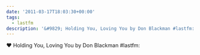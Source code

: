 ```yaml
---
date: '2011-03-17T18:03:30+00:00'
tags:
  - lastfm
description: '&#9829; Holding You, Loving You by Don Blackman #lastfm: '
---
```

&#9829; Holding You, Loving You by Don Blackman #lastfm: 
